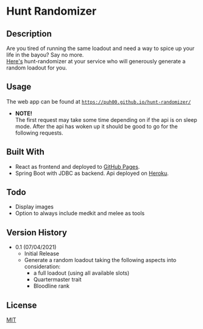 # Hunt Randomizer

## Description

Are you tired of running the same loadout and need a way to spice up your life in the bayou?
Say no more.\
[Here's](https://puh00.github.io/hunt-randomizer/) hunt-randomizer at your service who will generously generate a random
loadout for you.

## Usage

The web app can be found at [`https://puh00.github.io/hunt-randomizer/`](https://puh00.github.io/hunt-randomizer/)

- **NOTE!** \
  The first request may take some time depending on if the api is on sleep mode. After the api has woken up it should be good to go for the following requests.

## Built With

- React as frontend and deployed to [GitHub Pages](https://pages.github.com/).
- Spring Boot with JDBC as backend. Api deployed on [Heroku](https://www.heroku.com/).

## Todo

- Display images
- Option to always include medkit and melee as tools

## Version History

- 0.1 (07/04/2021)
  - Initial Release
  - Generate a random loadout taking the following aspects into consideration:
    - a full loadout (using all available slots)
    - Quartermaster trait
    - Bloodline rank

## License

[MIT](LICENSE)
